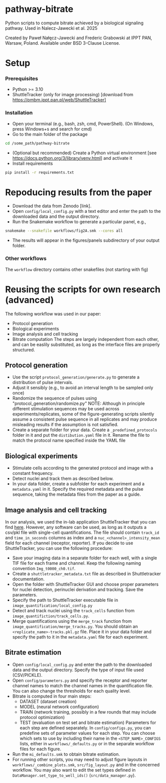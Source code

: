 # pathway-bitrate
Python scripts to compute bitrate achieved by a biological signaling pathway. Used in Nalecz-Jawecki et al. 2025

Created by Paweł Nałęcz-Jawecki and Frederic Grabowski at IPPT PAN, Warsaw, Poland.
Available under BSD 3-Clause License.

# Setup
### Prerequisites 
* Python >= 3.10
* ShuttleTracker (only for image processing) [download from https://pmbm.ippt.pan.pl/web/ShuttleTracker]

### Installation
* Open your terminal (e.g., bash, zsh, cmd, PowerShell). (On Windows, press Windows+s and search for cmd)
* Go to the main folder of the package
```bash
cd /some_path/pathway-bitrate
```
* (Optional but recommended) Create a Python virtual environment [see https://docs.python.org/3/library/venv.html] and activate it
* Install requirements
```bash
pip install -r requirements.txt
```

# Repoducing results from the paper
* Download the data from Zenodo [link].
* Open `config/local_config.py` with a text editor and enter the path to the downloaded data and the output directory.
* Run the Snakemake workflow to generate a particular panel, e.g.,
```bash
snakemake --snakefile workflows/fig2A.smk --cores all
```
* The results will appear in the figures/panels subdirectory of your output folder.

### Other workflows
The `workflow` directory contains other snakefiles (not starting with fig)

# Reusing the scripts for own research (advanced)
The following workflow was used in our paper:
* Protocol generation
* Biological experiments
* Image analysis and cell tracking
* Bitrate computation
The steps are largely independent from each other, and can be easlily substituted, as long as the interface files are properly structured.

## Protocol generation
* Use the script `protocol_generation/generate.py` to generate a distribution of pulse intervals. 
* Adjust it sensibly (e.g., to avoid an interval length to be sampled only once)
* Randomize the sequence of pulses using "protocol_generation/randomize.py"
NOTE: Although in principle different stimulation sequences may be used across experiments/replicates, 
some of the figure-generating scripts silently assume a consistent pulse sequence in all replicates
and may produce misleading results if the assumption is not satisfied.
* Create a separate folder for your data. Create a `_predefined_protocols` folder in it and put the `distibution.yaml` file in it. Rename the file to match the protocol name specified inside the YAML file

## Biological experiments
* Stimulate cells according to the generated protocol and image with a constant frequency.
* Detect nuclei and track them as described below.
* In your data folder, create a subfolder for each experiment and a `metadata.yaml` in it. Specify the required metadata and the pulse sequence, taking the metadata files from the paper as a guide.

## Image analysis and cell tracking
In our analysis, we used the in-lab application ShuttleTracker that you can find [here](https://pmbm.ippt.pan.pl/web/ShuttleTracker). 
However, any software can be used, as long as it outputs a csv/pkl file with single-cell quantifications. The file should contain `track_id` and `time_in_seconds` columns as index and a `nuc_<channel>_intensity_mean` field for each channel (receptor, reporter).
If you decide to use ShuttleTracker, you can use the following procedure:
* Save your imaging data in a separate folder for each well, with a single TIF file for each frame and channel. Keep the following naming convention `Img_t0000_ch0.tif`.
* Create a `shuttletracker_metadata.txt` file as described in Shuttletracker documentation.
* Open the folder with ShuttleTracker GUI and choose proper parameters for nuclei detection, perinuclei derivation and tracking. Save the parameters.
* Specify the path to ShuttleTracker executable file in `image_quantification/local_config.py` 
* Detect and track nuclei using the `track_cells` function from `image_quantifiction/track_cells.py`.
* Merge quantifications using the `merge_track` function from `image_quantification/merge_tracks.py`. You should obtain an `<replicate_name>-tracks.pkl.gz` file. Place it in your data folder and specify the path to it in the `metadata.yaml` file for each experiment.

## Bitrate estimation
* Open `config/local_config.py` and enter the path to the downloaded data and the output directory. Specify the type of input file used (CSV/PICKLE).
* Open `config/parameters.py` and specify the receptor and reporter channel names to match the channel names in the quantification file. You can also change the thresholds for each quality level.
* Bitrate is computed in four main steps: 
  * DATASET (dataset creation)
  * MODEL (neural network configuration)
  * TRAIN (network training, possibly in a few rounds that may include protocol optimization)
  * TEST (evaluation on test set and bitrate estimation)
  Parameters for each step are defined separately. In `config/configs.py`, you can predefine sets of parameter values for each step. You can choose which sets to use by including their name in the `<STEP_NAME>_CONFIGS` lists, either in `workflows/_defaults.py` or in the separate workflow files for each figure.
* Run the `mi_defaults.smk` to obtain bitrate estimation.
* For running other scripts, you may need to adjust figure layouts in `workflows/_combine_plots.smk`, `src/fig_layout.py` and in the concerned workflow. You may also want to edit the set types defined in `DataManager.set_type_to_well_ids()` (`src/data_manager.py`).
